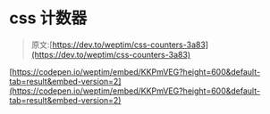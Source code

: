 # css 计数器

> 原文:[https://dev.to/weptim/css-counters-3a83](https://dev.to/weptim/css-counters-3a83)

[https://codepen.io/weptim/embed/KKPmVEG?height=600&default-tab=result&embed-version=2](https://codepen.io/weptim/embed/KKPmVEG?height=600&default-tab=result&embed-version=2)